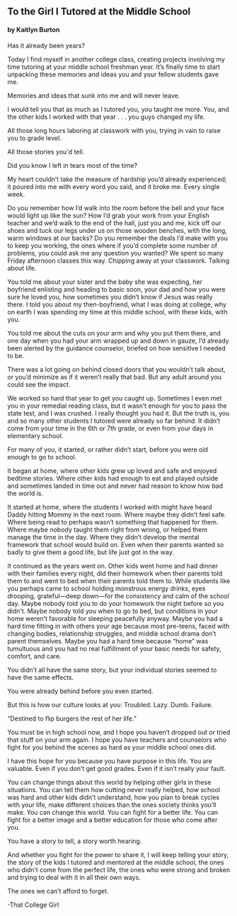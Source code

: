 ## To the Girl I Tutored at the Middle School
#### by Kaitlyn Burton

Has it already been years?

Today I find myself in another college class, creating projects involving my time tutoring at your middle school freshman year. It’s finally time to start unpacking these memories and ideas you and your fellow students gave me.

Memories and ideas that sunk into me and will never leave.

I would tell you that as much as I tutored you, you taught me more. You, and the other kids I worked with that year . . . you guys changed my life.

All those long hours laboring at classwork with you, trying in vain to raise you to grade level.

All those stories you'd tell.

Did you know I left in tears most of the time?

My heart couldn’t take the measure of hardship you’d already experienced; it poured into me with every word you said, and it broke me. Every single week.

Do you remember how I’d walk into the room before the bell and your face would light up like the sun? How I’d grab your work from your English teacher and we’d walk to the end of the hall, just you and me, kick off our shoes and tuck our legs under us on those wooden benches, with the long, warm windows at our backs? Do you remember the deals I’d make with you to keep you working, the ones where if you’d complete some number of problems, you could ask me any question you wanted? We spent so many Friday afternoon classes this way. Chipping away at your classwork. Talking about life.

You told me about your sister and the baby she was expecting, her boyfriend enlisting and heading to basic soon, your dad and how you were sure he loved you, how sometimes you didn’t know if Jesus was really there. I told you about my then-boyfriend, what I was doing at college, why on earth I was spending my time at this middle school, with these kids, with you.

You told me about the cuts on your arm and why you put them there, and one day when you had your arm wrapped up and down in gauze, I’d already been alerted by the guidance counselor, briefed on how sensitive I needed to be.

There was a lot going on behind closed doors that you wouldn’t talk about, or you’d minimize as if it weren’t really that bad. But any adult around you could see the impact.

We worked so hard that year to get you caught up. Sometimes I even met you in your remedial reading class, but it wasn’t enough for you to pass the state test, and I was crushed. I really thought you had it. But the truth is, you and so many other students I tutored were already so far behind. It didn’t come from your time in the 6th or 7th grade, or even from your days in elementary school.

For many of you, it started, or rather didn’t start, before you were old enough to go to school.

It began at home, where other kids grew up loved and safe and enjoyed bedtime stories. Where other kids had enough to eat and played outside and sometimes landed in time out and never had reason to know how bad the world is.

It started at home, where the students I worked with might have heard Daddy hitting Mommy in the next room. Where maybe they didn’t feel safe. Where being read to perhaps wasn’t something that happened for them. Where maybe nobody taught them right from wrong, or helped them manage the time in the day. Where they didn’t develop the mental framework that school would build on. Even when their parents wanted so badly to give them a good life, but life just got in the way.

It continued as the years went on. Other kids went home and had dinner with their families every night, did their homework when their parents told them to and went to bed when their parents told them to. While students like you perhaps came to school holding monstrous energy drinks, eyes drooping, grateful—deep down—for the consistency and calm of the school day. Maybe nobody told you to do your homework the night before so you didn’t. Maybe nobody told you when to go to bed, but conditions in your home weren’t favorable for sleeping peacefully anyway. Maybe you had a hard time fitting in with others your age because most pre-teens, faced with changing bodies, relationship struggles, and middle school drama don’t parent themselves. Maybe you had a hard time because “home” was tumultuous and you had no real fulfillment of your basic needs for safety, comfort, and care.

You didn’t all have the same story, but your individual stories seemed to have the same effects.

You were already behind before you even started.

But this is how our culture looks at you: Troubled. Lazy. Dumb. Failure.

“Destined to flip burgers the rest of her life.”

You must be in high school now, and I hope you haven’t dropped out or tried that stuff on your arm again. I hope you have teachers and counselors who fight for you behind the scenes as hard as your middle school ones did.

I have this hope for you because you have purpose in this life. You are valuable. Even if you don’t get good grades. Even if it isn’t really your fault.

You can change things about this world by helping other girls in these situations. You can tell them how cutting never really helped, how school was hard and other kids didn’t understand, how you plan to break cycles with your life, make different choices than the ones society thinks you’ll make. You can change this world. You can fight for a better life. You can fight for a better image and a better education for those who come after you.

You have a story to tell, a story worth hearing.

And whether you fight for the power to share it, I will keep telling your story, the story of the kids I tutored and mentored at the middle school, the ones who didn’t come from the perfect life, the ones who were strong and broken and trying to deal with it in all their own ways.

The ones we can’t afford to forget.

-That College Girl
